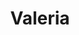 ---
# Archivo autogenerado

# No tocar
layout: gallery

# Título en la página /sesiones
title: "Valeria"

# Carpeta donde buscará las imágenes en /images/. Debe tener el mismo nombre y sin espacios
images: Valeria

# Enlace personalizado ej: ariadnaballestar.com/sesiones/NOMBRESESION
permalink: /valeria

# Información detallada sobre la sesión
description: "Trabajar con Valeria fue muy fácil. Pasamos una tarde muy divertida en un parque maravilloso de Barcelona. Buscábamos unas fotografías con un carácter bucólico y romántico. ¡Espero que os gusten!"

# Colaboradores
colaboradores:
 - title: "Modelo"
   name: "Valeria"
   link: "https://www.facebook.com/Valeria-Fabulae-669199996566702/?fref=ts"
---